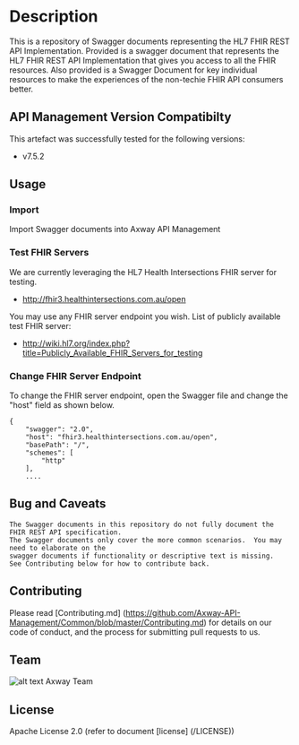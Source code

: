 # Description
This is a repository of Swagger documents representing the HL7 FHIR REST API Implementation.  Provided is a swagger document that represents the HL7 FHIR REST API Implementation that gives you access to all the FHIR resources.  Also provided is a Swagger Document for key individual resources to make the experiences of the non-techie FHIR API consumers better.

## API Management Version Compatibilty
This artefact was successfully tested for the following versions:
- v7.5.2


## Usage

### Import
Import Swagger documents into Axway API Management

### Test FHIR Servers
We are currently leveraging the HL7 Health Intersections FHIR server for testing.
* http://fhir3.healthintersections.com.au/open

You may use any FHIR server endpoint you wish. List of publicly available test FHIR server:

* http://wiki.hl7.org/index.php?title=Publicly_Available_FHIR_Servers_for_testing

### Change FHIR Server Endpoint
To change the FHIR server endpoint, open the Swagger file and change the "host" field as shown below.
```
{
    "swagger": "2.0",
    "host": "fhir3.healthintersections.com.au/open",
    "basePath": "/",
    "schemes": [
        "http"
    ],
    ....
```


## Bug and Caveats

```
The Swagger documents in this repository do not fully document the FHIR REST API specification.  
The Swagger documents only cover the more common scenarios.  You may need to elaborate on the 
swagger documents if functionality or descriptive text is missing.   
See Contributing below for how to contribute back. 
```

## Contributing

Please read [Contributing.md] (https://github.com/Axway-API-Management/Common/blob/master/Contributing.md) for details on our code of conduct, and the process for submitting pull requests to us.


## Team

![alt text][Axwaylogo] Axway Team

[Axwaylogo]: https://github.com/Axway-API-Management/Common/blob/master/img/AxwayLogoSmall.png  "Axway logo"


## License
Apache License 2.0 (refer to document [license] (/LICENSE))
